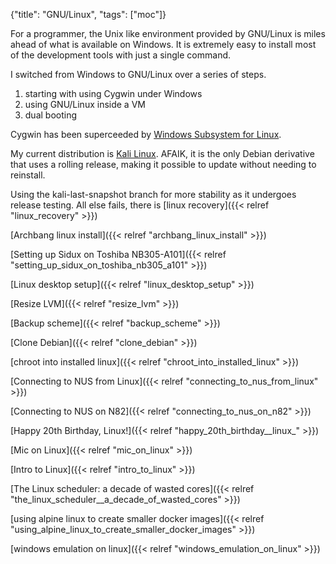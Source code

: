 {"title": "GNU/Linux", "tags": ["moc"]}

For a programmer, the Unix like environment provided by GNU/Linux is miles
ahead of what is available on Windows. It is extremely easy to install most of
the development tools with just a single command.

I switched from Windows to GNU/Linux over a series of steps.
1. starting with using Cygwin under Windows
1. using GNU/Linux inside a VM
1. dual booting

Cygwin has been superceeded by [Windows Subsystem for Linux](https://docs.microsoft.com/en-us/windows/wsl/about).

My current distribution is [Kali Linux](https://www.kali.org/).
AFAIK, it is the only Debian derivative that uses a rolling release, making it
possible to update without needing to reinstall.

Using the kali-last-snapshot branch for more stability as it undergoes release testing.
All else fails, there is [linux recovery]({{< relref "linux_recovery" >}})

[Archbang linux install]({{< relref "archbang_linux_install" >}})

[Setting up Sidux on Toshiba NB305-A101]({{< relref "setting_up_sidux_on_toshiba_nb305_a101" >}})

[Linux desktop setup]({{< relref "linux_desktop_setup" >}})

[Resize LVM]({{< relref "resize_lvm" >}})

[Backup scheme]({{< relref "backup_scheme" >}})

[Clone Debian]({{< relref "clone_debian" >}})

[chroot into installed linux]({{< relref "chroot_into_installed_linux" >}})

[Connecting to NUS from Linux]({{< relref "connecting_to_nus_from_linux" >}})

[Connecting to NUS on N82]({{< relref "connecting_to_nus_on_n82" >}})

[Happy 20th Birthday, Linux!]({{< relref "happy_20th_birthday__linux_" >}})

[Mic on Linux]({{< relref "mic_on_linux" >}})

[Intro to Linux]({{< relref "intro_to_linux" >}})

[The Linux scheduler: a decade of wasted cores]({{< relref "the_linux_scheduler__a_decade_of_wasted_cores" >}})

[using alpine linux to create smaller docker images]({{< relref "using_alpine_linux_to_create_smaller_docker_images" >}})

[windows emulation on linux]({{< relref "windows_emulation_on_linux" >}})


